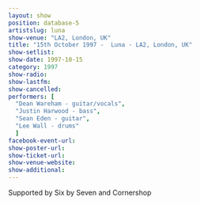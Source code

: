 ```yaml
---
layout: show
position: database-5
artistslug: luna
show-venue: "LA2, London, UK"
title: "15th October 1997 -  Luna - LA2, London, UK"
show-setlist: 
show-date: 1997-10-15
category: 1997
show-radio: 
show-lastfm: 
show-cancelled: 
performers: [
  "Dean Wareham - guitar/vocals",
  "Justin Harwood - bass",
  "Sean Eden - guitar",
  "Lee Wall - drums"
  ]
facebook-event-url: 
show-poster-url: 
show-ticket-url: 
show-venue-website: 
show-additional: 
---
```

Supported by Six by Seven and Cornershop